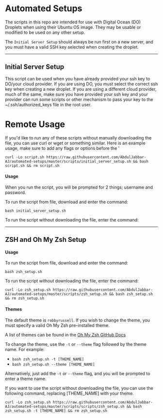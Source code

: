 # Automated Setups

The scripts in this repo are intended for use with Digital Ocean (DO) Droplets when using their Ubuntu OS image. They may be usable or modified to be used on any other setup.

The `Initial Server Setup` should always be run first on a new server, and you must have a valid SSH key selected when creating the droplet.

------
## Initial Server Setup  
This script can be used when you have already provided your ssh key to DO/your cloud provider. If you are using DO, you must select the correct ssh key when creating a new droplet. If you are using a different cloud provider, much of the same, make sure you have provided your ssh key and your provider can run some scripts or other mechanism to pass your key to the ~/.ssh/authorized_keys file in the root user.

# Remote Usage
If you'd like to run any of these scripts without manually downloading the file, you can use curl or wget or something similar. Here is an example usage, make sure to add any flags or options before the '
    
    curl -Lo script.sh https://raw.githubusercontent.com/AbdulJabbar-AJ/automated-setups/master/scripts/initial_server_setup.sh && bash script.sh && rm script.sh




#### Usage
When you run the script, you will be prompted for 2 things; username and password.

To run the script from file, download and enter the command:

    bash initial_server_setup.sh

To run the script without downloading the file, enter the command:

    

------

## ZSH and Oh My Zsh Setup

#### Usage

To run the script from file, download and enter the command:

    bash zsh_setup.sh

To run the script without downloading the file, enter the command:

    curl -Lo zsh_setup.sh https://raw.githubusercontent.com/AbdulJabbar-AJ/automated-setups/master/scripts/zsh_setup.sh && bash zsh_setup.sh && rm zsh_setup.sh



#### Themes
The default theme is `robbyrussell`. If you wish to change the theme, you must specify a valid Oh My Zsh pre-installed theme.

A list of themes can be found in the [Oh My Zsh GitHub Docs](https://github.com/ohmyzsh/ohmyzsh/wiki/Themes)


To change the theme, use the `-t` or `--theme` flag followed by the theme name. For example:

  * `bash zsh_setup.sh -t [THEME_NAME]`
  * `bash zsh_setup.sh --theme [THEME_NAME]`

Alternatively, just add the `-t` or `--theme` flag, and you will be prompted to enter a theme name.


If you want to use the script without downloading the file, you can use the following command, replacing [THEME_NAME] with your theme.

    curl -Lo zsh_setup.sh https://raw.githubusercontent.com/AbdulJabbar-AJ/automated-setups/master/scripts/scripts/zsh_setup.sh && bash zsh_setup.sh -t [THEME_NAME] && rm zsh_setup.sh
